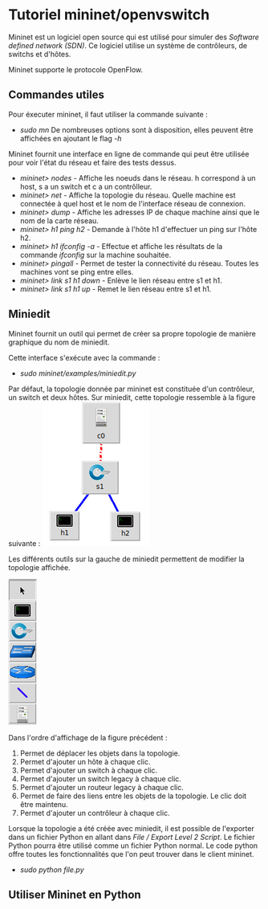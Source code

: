 # Tutoriel mininet/openvswitch

Mininet est un logiciel open source qui est utilisé pour simuler des <i>Software defined network (SDN)</i>. Ce logiciel utilise un système de contrôleurs, de switchs et d'hôtes.

Mininet supporte le protocole OpenFlow. 

## Commandes utiles

Pour éxecuter mininet, il faut utiliser la commande suivante : 
* <i>sudo mn</i>
De nombreuses options sont à disposition, elles peuvent être affichées en ajoutant le flag <i>-h</i>

Mininet fournit une interface en ligne de commande qui peut être utilisée pour voir l'état du réseau et faire des tests dessus. 

* <i>mininet> nodes </i>  - Affiche les noeuds dans le réseau. h correspond à un host, s a un switch et c a un contrôlleur.
* <i>mininet> net</i> - Affiche la topologie du réseau. Quelle machine est connectée à quel host et le nom de l'interface réseau de connexion.
* <i>mininet> dump</i> - Affiche les adresses IP de chaque machine ainsi que le nom de la carte réseau. 
* <i>mininet> h1 ping h2</i> - Demande à l'hôte h1 d'effectuer un ping sur l'hôte h2.
* <i>mininet> h1 ifconfig -a</i> - Effectue et affiche les résultats de la commande <i>ifconfig</i> sur la machine souhaitée.
* <i>mininet> pingall</i> - Permet de tester la connectivité du réseau. Toutes les machines vont se ping entre elles. 
* <i>mininet> link s1 h1 down</i> - Enlève le lien réseau entre s1 et h1.
* <i>mininet> link s1 h1 up </i> - Remet le lien réseau entre s1 et h1.

## Miniedit

Mininet fournit un outil qui permet de créer sa propre topologie de manière graphique du nom de miniedit. 

Cette interface s'exécute avec la commande :
* <i>sudo mininet/examples/miniedit.py</i>

Par défaut, la topologie donnée par mininet est constituée d'un contrôleur, un switch et deux hôtes. Sur miniedit, cette topologie ressemble à la figure suivante : 
![Default topology](/img/default_topo.png)

Les différents outils sur la gauche de miniedit permettent de modifier la topologie affichée.

![Tools Miniedit](/img/tools_miniedit.png)

Dans l'ordre d'affichage de la figure précédent :
1. Permet de déplacer les objets dans la topologie.
1. Permet d'ajouter un hôte à chaque clic.
1. Permet d'ajouter un switch à chaque clic.
1. Permet d'ajouter un switch legacy à chaque clic.
1. Permet d'ajouter un routeur legacy à chaque clic.
1. Permet de faire des liens entre les objets de la topologie. Le clic doit être maintenu.
1. Permet d'ajouter un contrôleur à chaque clic.

Lorsque la topologie a été créée avec miniedit, il est possible de l'exporter dans un fichier Python en allant dans <i>File / Export Level 2 Script</i>. Le fichier Python pourra être utilisé comme un fichier Python normal. Le code python offre toutes les fonctionnalités que l'on peut trouver dans le client mininet.

* <i>sudo python file.py</i>

## Utiliser Mininet en Python

